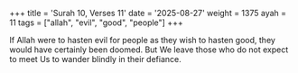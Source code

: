 +++
title = 'Surah 10, Verses 11'
date = '2025-08-27'
weight = 1375
ayah = 11
tags = ["allah", "evil", "good", "people"]
+++

If Allah were to hasten evil for people as they wish to hasten good, they would have certainly been doomed. But We leave those who do not expect to meet Us to wander blindly in their defiance.